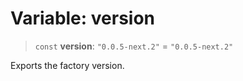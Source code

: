 # Variable: version

> `const` **version**: `"0.0.5-next.2"` = `"0.0.5-next.2"`

Exports the factory version.
